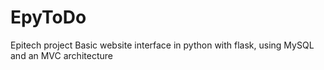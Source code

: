 # EpyToDo
Epitech project
Basic website interface in python with flask, using MySQL and an MVC architecture
